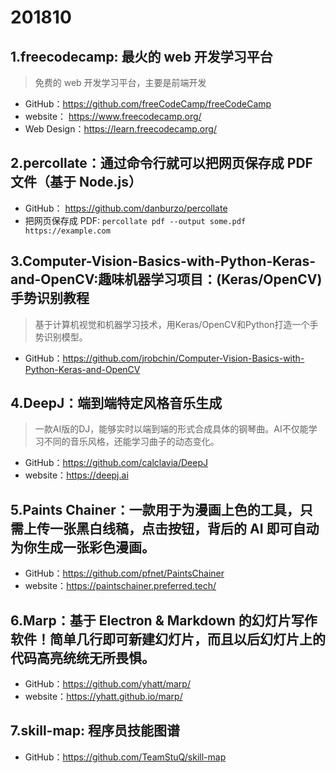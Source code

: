 # 201810

## 1.freecodecamp: 最火的 web 开发学习平台
>免费的 web 开发学习平台，主要是前端开发

- GitHub：https://github.com/freeCodeCamp/freeCodeCamp
- website： https://www.freecodecamp.org/
- Web Design：https://learn.freecodecamp.org/


## 2.percollate：通过命令行就可以把网页保存成 PDF 文件（基于 Node.js）
- GitHub： https://github.com/danburzo/percollate
- 把网页保存成 PDF: `percollate pdf --output some.pdf https://example.com`



## 3.Computer-Vision-Basics-with-Python-Keras-and-OpenCV:趣味机器学习项目：(Keras/OpenCV)手势识别教程
>基于计算机视觉和机器学习技术，用Keras/OpenCV和Python打造一个手势识别模型。 

- GitHub：https://github.com/jrobchin/Computer-Vision-Basics-with-Python-Keras-and-OpenCV



## 4.DeepJ：端到端特定风格音乐生成 

>一款AI版的DJ，能够实时以端到端的形式合成具体的钢琴曲。AI不仅能学习不同的音乐风格，还能学习曲子的动态变化。 

- GitHub：https://github.com/calclavia/DeepJ
- website：https://deepj.ai


## 5.Paints Chainer：一款用于为漫画上色的工具，只需上传一张黑白线稿，点击按钮，背后的 AI 即可自动为你生成一张彩色漫画。

- GitHub：https://github.com/pfnet/PaintsChainer
- website：https://paintschainer.preferred.tech/



## 6.Marp：基于 Electron & Markdown 的幻灯片写作软件！简单几行即可新建幻灯片，而且以后幻灯片上的代码高亮统统无所畏惧。

- GitHub：https://github.com/yhatt/marp/
- website：https://yhatt.github.io/marp/

## 7.skill-map: 程序员技能图谱
- GitHub：https://github.com/TeamStuQ/skill-map

